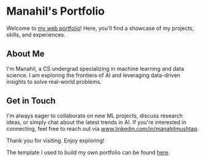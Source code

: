 # Manahil's Portfolio

Welcome to [my web portfolio](https://manahil-04.github.io/)! Here, you'll find a showcase of my projects, skills, and experiences.

## About Me

I'm Manahil, a CS undergrad specializing in machine learning and data science. I am exploring the frontiers of AI and leveraging data-driven insights to solve real-world problems.

## Get in Touch
I'm always eager to collaborate on new ML projects, discuss research ideas, or simply chat about the latest trends in AI. If you're interested in connecting, feel free to reach out via www.linkedin.com/in/manahilmushtaq.

Thank you for visiting. Enjoy exploring!


The template I used to build my own portfolio can be found [here](https://themewagon.github.io/clark/).
